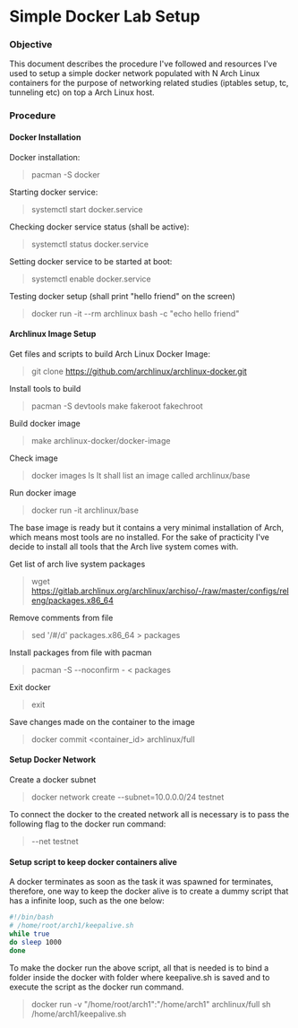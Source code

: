 # Simple Docker Lab Setup

### Objective
This document describes the procedure I've followed and resources I've used to setup a simple docker network populated with N Arch Linux containers for the purpose of
networking related studies (iptables setup, tc, tunneling etc) on top a Arch Linux host. 

### Procedure

#### Docker Installation
Docker installation:
> pacman -S docker

Starting docker service:
> systemctl start docker.service

Checking docker service status (shall be active):
> systemctl status docker.service

Setting docker service to be started at boot:
> systemctl enable docker.service

Testing docker setup (shall print "hello friend" on the screen)
> docker run -it --rm archlinux bash -c "echo hello friend"

#### Archlinux Image Setup
Get files and scripts to build Arch Linux Docker Image:
> git clone https://github.com/archlinux/archlinux-docker.git

Install tools to build
> pacman -S devtools make fakeroot fakechroot 

Build docker image
> make archlinux-docker/docker-image

Check image
> docker images ls
It shall list an image called archlinux/base

Run docker image
> docker run -it archlinux/base 

The base image is ready but it contains a very minimal installation of Arch, which means most tools are no installed. 
For the sake of practicity I've decide to install all tools that the Arch live system comes with.

Get list of arch live system packages
> wget https://gitlab.archlinux.org/archlinux/archiso/-/raw/master/configs/releng/packages.x86_64

Remove comments from file
> sed '/#/d' packages.x86_64 > packages

Install packages from file with pacman
> pacman -S --noconfirm - < packages

Exit docker
> exit

Save changes made on the container to the image
> docker commit <container_id> archlinux/full


#### Setup Docker Network
Create a docker subnet
> docker network create --subnet=10.0.0.0/24 testnet

To connect the docker to the created network all is necessary is to pass the following flag to the docker run command:
> --net testnet

#### Setup script to keep docker containers alive
A docker terminates as soon as the task it was spawned for terminates, therefore, one way to keep the docker alive is 
to create a dummy script that has a infinite loop, such as the one below:

```bash
#!/bin/bash
# /home/root/arch1/keepalive.sh
while true
do sleep 1000
done
```

To make the docker run the above script, all that is needed is to bind a folder inside the docker with folder where keepalive.sh is saved and
to execute the script as the docker run command. 
> docker run -v "/home/root/arch1":"/home/arch1" archlinux/full sh /home/arch1/keepalive.sh





